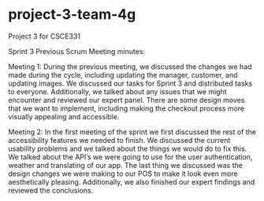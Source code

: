 # project-3-team-4g
Project 3 for CSCE331

Sprint 3 Previous Scrum Meeting minutes:

Meeting 1:
During the previous meeting, we discussed the changes we had made during the cycle, including updating the manager, customer, and updating images. We discussed our tasks for Sprint 3 and distributed tasks to everyone. Additionally, we talked about any issues that we might encounter and reviewed our expert panel. There are some design moves that we want to implement, including making the checkout process more visually appealing and accessible.

Meeting 2:
In the first meeting of the sprint we first discussed the rest of the accessibility features we needed to finish. We discussed the current usability problems and we talked about the things we would do to fix this. We talked about the API’s we were going to use for the user authentication, weather and translating of our app. The last thing we discussed was the design changes we were making to our POS to make it look even more aesthetically pleasing. Additionally, we also finished our expert findings and reviewed the conclusions.


